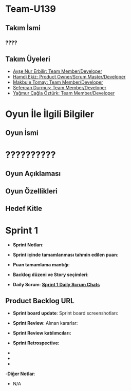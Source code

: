 # Team-U139
## **Takım İsmi**

### **????**

## Takım Üyeleri

- [Ayşe Nur Erbilir: Team Member/Developer](https://github.com/AysenurErbilir)
- [Hamdi Ekiz: Product Owner/Scrum Master/Developer](https://github.com/hamdyekiz)
- [Makbule Tomay: Team Member/Developer](https://github.com/tomaymakbule)
- [Sefercan Durmuş: Team Member/Developer]()
- [Yağmur Çağla Öztürk: Team Member/Developer](https://github.com/ymrcgl)

# Oyun İle İlgili Bilgiler


## Oyun İsmi
# **??????????**

## Oyun Açıklaması
  
  

## Oyun Özellikleri




## Hedef Kitle

# Sprint 1

- **Sprint Notları**: 

- **Sprint içinde tamamlanması tahmin edilen puan**: 

- **Puan tamamlama mantığı**: 

- **Backlog düzeni ve Story seçimleri**: 


- **Daily Scrum**: 
[**Sprint 1 Daily Scrum Chats**]()

## Product Backlog URL




- **Sprint board update**: Sprint board screenshotları: 


  
- **Sprint Review**: 
Alınan kararlar: 
  
- **Sprint Review katılımcıları:** 
  
- **Sprint Retrospective:**
-
- 
- 


-**Diğer Notlar**:
- N/A
  
  
  
  
  
  
  



